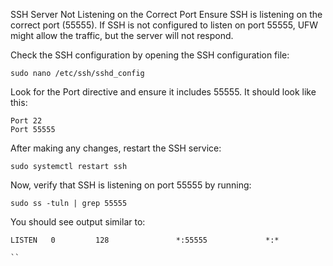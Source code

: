  SSH Server Not Listening on the Correct Port
Ensure SSH is listening on the correct port (55555). If SSH is not configured to listen on port 55555, UFW might allow the traffic, but the server will not respond.

Check the SSH configuration by opening the SSH configuration file:

```
sudo nano /etc/ssh/sshd_config

```
Look for the Port directive and ensure it includes 55555. It should look like this:

```
Port 22
Port 55555

```
After making any changes, restart the SSH service:

```
sudo systemctl restart ssh

```
Now, verify that SSH is listening on port 55555 by running:


```
sudo ss -tuln | grep 55555

```
You should see output similar to:

```
LISTEN   0         128               *:55555             *:*

``